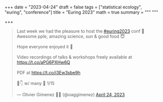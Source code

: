 +++
date = "2023-04-24"
draft = false
tags = ["statistical ecology", "euring", "conference"]
title = "Euring 2023"
math = true
summary = """
"""

+++

<blockquote class="twitter-tweet"><p lang="en" dir="ltr">Last week we had the pleasure to host the <a href="https://twitter.com/hashtag/euring2023?src=hash&amp;ref_src=twsrc%5Etfw">#euring2023</a> conf 🤩 Awesome pple, amazing science, sun &amp; good food 😇 <br><br>Hope everyone enjoyed it 💜<br><br>Video recordings of talks &amp; workshops freely available at <a href="https://t.co/aPG6PXHw6Q">https://t.co/aPG6PXHw6Q</a> <br><br>PDF at <a href="https://t.co/i3Ew3sbe9h">https://t.co/i3Ew3sbe9h</a><br><br>🧵👇 w/ many 🙏 1/15</p>&mdash; Olivier Gimenez 🖖🦦 (@oaggimenez) <a href="https://twitter.com/oaggimenez/status/1650456448554487808?ref_src=twsrc%5Etfw">April 24, 2023</a></blockquote> <script async src="https://platform.twitter.com/widgets.js" charset="utf-8"></script> 
